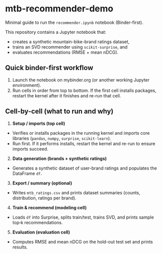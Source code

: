 # mtb-recommender-demo

Minimal guide to run the `recommender.ipynb` notebook (Binder-first).

This repository contains a Jupyter notebook that:

- creates a synthetic mountain-bike-brand ratings dataset,
- trains an SVD recommender using `scikit-surprise`, and
- evaluates recommendations (RMSE + mean nDCG).

## Quick binder-first workflow

1. Launch the notebook on mybinder.org (or another working Jupyter environment).
2. Run cells in order from top to bottom. If the first cell installs packages, restart the kernel after it finishes and re-run that cell.

## Cell-by-cell (what to run and why)

1. **Setup / imports (top cell)**
  - Verifies or installs packages in the running kernel and imports core libraries (`pandas`, `numpy`, `surprise`, `scikit-learn`).
  - Run first. If it performs installs, restart the kernel and re-run to ensure imports succeed.

2. **Data generation (brands + synthetic ratings)**
  - Generates a synthetic dataset of user-brand ratings and populates the DataFrame `df`.

3. **Export / summary (optional)**
  - Writes `mtb_ratings.csv` and prints dataset summaries (counts, distribution, ratings per brand).

4. **Train & recommend (modeling cell)**
  - Loads `df` into Surprise, splits train/test, trains SVD, and prints sample top‑k recommendations.

5. **Evaluation (evaluation cell)**
  - Computes RMSE and mean nDCG on the hold-out test set and prints results.